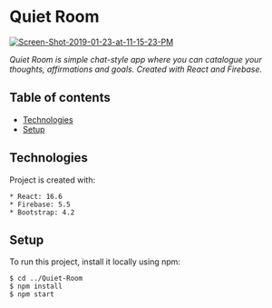 # Quiet Room  

<a href="https://imgbb.com/"><img src="https://i.ibb.co/ccM5sNv/Screen-Shot-2019-01-23-at-11-15-23-PM.png" alt="Screen-Shot-2019-01-23-at-11-15-23-PM" border="0"></a> 

*Quiet Room is simple chat-style app where you can catalogue your thoughts, affirmations and goals. Created with React and Firebase.*


## Table of contents
* [Technologies](#technologies)
* [Setup](#setup)

	
## Technologies
Project is created with:
```
* React: 16.6
* Firebase: 5.5
* Bootstrap: 4.2
```
	
## Setup
To run this project, install it locally using npm:

```
$ cd ../Quiet-Room
$ npm install
$ npm start
```
